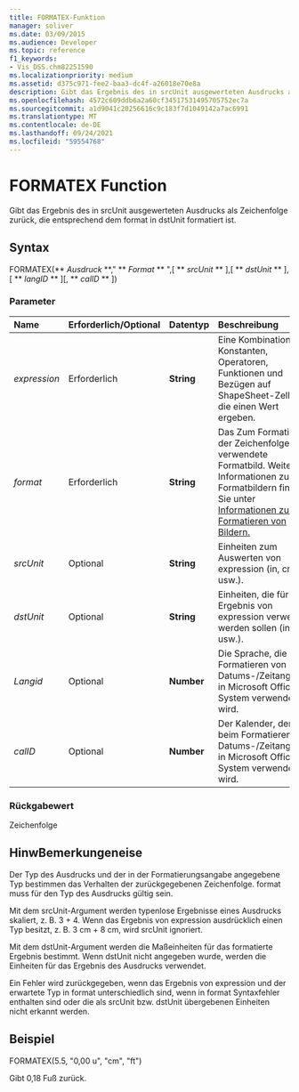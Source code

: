 ```yaml
---
title: FORMATEX-Funktion
manager: soliver
ms.date: 03/09/2015
ms.audience: Developer
ms.topic: reference
f1_keywords:
- Vis_DSS.chm82251590
ms.localizationpriority: medium
ms.assetid: d375c971-fee2-baa3-dc4f-a26018e70e8a
description: Gibt das Ergebnis des in srcUnit ausgewerteten Ausdrucks als Zeichenfolge zurück, die entsprechend dem format in dstUnit formatiert ist.
ms.openlocfilehash: 4572c609ddb6a2a60cf34517531495705752ec7a
ms.sourcegitcommit: a1d9041c20256616c9c183f7d1049142a7ac6991
ms.translationtype: MT
ms.contentlocale: de-DE
ms.lasthandoff: 09/24/2021
ms.locfileid: "59554768"
---
```

# <a name="formatex-function"></a>FORMATEX Function

Gibt das Ergebnis des in srcUnit ausgewerteten Ausdrucks als Zeichenfolge zurück, die entsprechend dem format in dstUnit formatiert ist.
  
## <a name="syntax"></a>Syntax

FORMATEX(** *Ausdruck* **," ** *Format* ** ",[ ** *srcUnit* ** ],[ ** *dstUnit* ** ],[ ** *langID* ** ][, ** *calID* ** ]) 
  
### <a name="parameters"></a>Parameter

|**Name**|**Erforderlich/Optional**|**Datentyp**|**Beschreibung**|
|:-----|:-----|:-----|:-----|
| _expression_ <br/> |Erforderlich  <br/> |**String** <br/> |Eine Kombination aus Konstanten, Operatoren, Funktionen und Bezügen auf ShapeSheet-Zellen, die einen Wert ergeben.  <br/> |
| _format_ <br/> |Erforderlich  <br/> |**String** <br/> |Das Zum Formatieren der Zeichenfolge verwendete Formatbild. Weitere Informationen zu Formatbildern finden Sie unter [Informationen zum Formatieren von Bildern.](about-format-pictures.md)  <br/> |
| _srcUnit_ <br/> |Optional  <br/> |**String** <br/> | Einheiten zum Auswerten von expression (in, cm usw.).  <br/> |
| _dstUnit_ <br/> |Optional  <br/> |**String** <br/> |Einheiten, die für das Ergebnis von expression verwendet werden sollen (in, cm usw.).  <br/> |
| _Langid_ <br/> |Optional  <br/> |**Number** <br/> |Die Sprache, die beim Formatieren von Datums-/Zeitangaben in Microsoft Office System verwendet wird.  <br/> |
| _calID_ <br/> |Optional  <br/> |**Number** <br/> |Der Kalender, der beim Formatieren von Datums-/Zeitangaben in Microsoft Office System verwendet wird.  <br/> |
   
### <a name="return-value"></a>Rückgabewert

Zeichenfolge
  
## <a name="remarks"></a>HinwBemerkungeneise

Der Typ des Ausdrucks und der in der Formatierungsangabe angegebene Typ bestimmen das Verhalten der zurückgegebenen Zeichenfolge. format muss für den Typ des Ausdrucks gültig sein.
  
Mit dem srcUnit-Argument werden typenlose Ergebnisse eines Ausdrucks skaliert, z. B. 3 + 4. Wenn das Ergebnis von expression ausdrücklich einen Typ besitzt, z. B. 3 cm + 8 cm, wird srcUnit ignoriert.
  
Mit dem dstUnit-Argument werden die Maßeinheiten für das formatierte Ergebnis bestimmt. Wenn dstUnit nicht angegeben wurde, werden die Einheiten für das Ergebnis des Ausdrucks verwendet.
  
Ein Fehler wird zurückgegeben, wenn das Ergebnis von expression und der erwartete Typ in format unterschiedlich sind, wenn in format Syntaxfehler enthalten sind oder die als srcUnit bzw. dstUnit übergebenen Einheiten nicht erkannt werden.
  
## <a name="example"></a>Beispiel

FORMATEX(5.5, "0,00 u", "cm", "ft") 
  
Gibt 0,18 Fuß zurück. 
  

